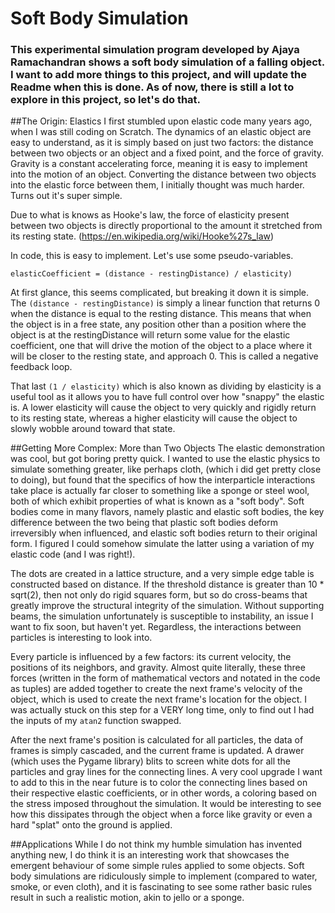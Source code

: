 # Soft Body Simulation

### This experimental simulation program developed by Ajaya Ramachandran shows a soft body simulation of a falling object. I want to add more things to this project, and will update the Readme when this is done. As of now, there is still a lot to explore in this project, so let's do that.

##The Origin: Elastics
I first stumbled upon elastic code many years ago, when I was still coding on Scratch. The dynamics of an elastic object are easy to understand, as it is simply based on just two factors: the distance between two objects or an object and a fixed point, and the force of gravity. Gravity is a constant accelerating force, meaning it is easy to implement into the motion of an object. Converting the distance between two objects into the elastic force between them, I initially thought was much harder. Turns out it's super simple.

Due to what is knows as Hooke's law, the force of elasticity present between two objects is directly proportional to the amount it stretched from its resting state. (https://en.wikipedia.org/wiki/Hooke%27s_law)

In code, this is easy to implement. Let's use some pseudo-variables.

`elasticCoefficient = (distance - restingDistance) / elasticity)`

At first glance, this seems complicated, but breaking it down it is simple. The `(distance - restingDistance)` is simply a linear function that returns 0 when the distance is equal to the resting distance. This means that when the object is in a free state, any position other than a position where the object is at the restingDistance will return some value for the elastic coefficient, one that will drive the motion of the object to a place where it will be closer to the resting state, and approach 0. This is called a negative feedback loop.

That last `(1 / elasticity)` which is also known as dividing by elasticity is a useful tool as it allows you to have full control over how "snappy" the elastic is. A lower elasticity will cause the object to very quickly and rigidly return to its resting state, whereas a higher elasticity will cause the object to slowly wobble around toward that state.

##Getting More Complex: More than Two Objects
The elastic demonstration was cool, but got boring pretty quick. I wanted to use the elastic physics to simulate something greater, like perhaps cloth, (which i did get pretty close to doing), but found that the specifics of how the interparticle interactions take place is actually far closer to something like a sponge or steel wool, both of which exhibit properties of what is known as a "soft body". Soft bodies come in many flavors, namely plastic and elastic soft bodies, the key difference between the two being that plastic soft bodies deform irreversibly when influenced, and elastic soft bodies return to their original form. I figured I could somehow simulate the latter using a variation of my elastic code (and I was right!).

The dots are created in a lattice structure, and a very simple edge table is constructed based on distance. If the threshold distance is greater than 10 * sqrt(2), then not only do rigid squares form, but so do cross-beams that greatly improve the structural integrity of the simulation. Without supporting beams, the simulation unfortunately is susceptible to instability, an issue I want to fix soon, but haven't yet. Regardless, the interactions between particles is interesting to look into.

Every particle is influenced by a few factors: its current velocity, the positions of its neighbors, and gravity. Almost quite literally, these three forces (written in the form of mathematical vectors and notated in the code as tuples) are added together to create the next frame's velocity of the object, which is used to create the next frame's location for the object. I was actually stuck on this step for a VERY long time, only to find out I had the inputs of my `atan2` function swapped.

After the next frame's position is calculated for all particles, the data of frames is simply cascaded, and the current frame is updated. A drawer (which uses the Pygame library) blits to screen white dots for all the particles and gray lines for the connecting lines. A very cool upgrade I want to add to this in the near future is to color the connecting lines based on their respective elastic coefficients, or in other words, a coloring based on the stress imposed throughout the simulation. It would be interesting to see how this dissipates through the object when a force like gravity or even a hard "splat" onto the ground is applied.

##Applications
While I do not think my humble simulation has invented anything new, I do think it is an interesting work that showcases the emergent behaviour of some simple rules applied to some objects. Soft body simulations are ridiculously simple to implement (compared to water, smoke, or even cloth), and it is fascinating to see some rather basic rules result in such a realistic motion, akin to jello or a sponge.